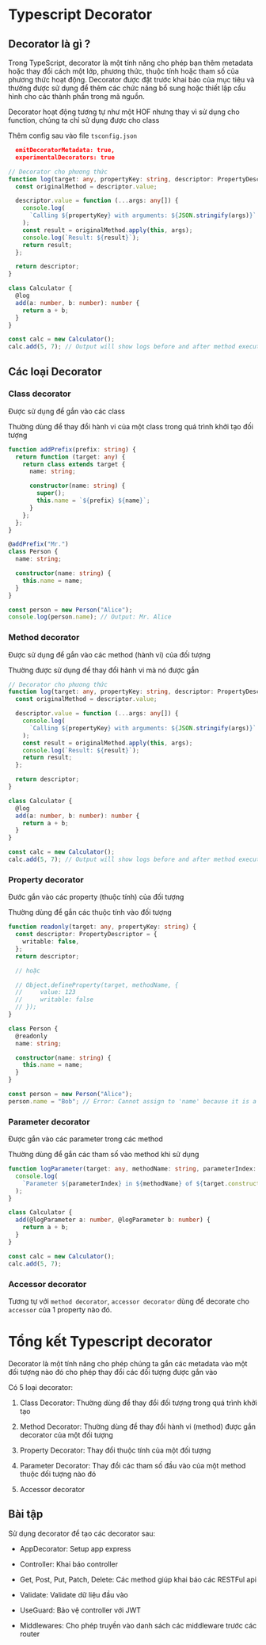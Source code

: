 # Typescript Decorator

## Decorator là gì ?

Trong TypeScript, decorator là một tính năng cho phép bạn thêm metadata hoặc thay đổi cách một lớp, phương thức, thuộc tính hoặc tham số của phương thức hoạt động. Decorator được đặt trước khai báo của mục tiêu và thường được sử dụng để thêm các chức năng bổ sung hoặc thiết lập cấu hình cho các thành phần trong mã nguồn.

Decorator hoạt động tương tự như một HOF nhưng thay vì sử dụng cho function, chúng ta chỉ sử dụng được cho class

Thêm config sau vào file `tsconfig.json`

```json
  emitDecoratorMetadata: true,
  experimentalDecorators: true
```

```typescript
// Decorator cho phương thức
function log(target: any, propertyKey: string, descriptor: PropertyDescriptor) {
  const originalMethod = descriptor.value;

  descriptor.value = function (...args: any[]) {
    console.log(
      `Calling ${propertyKey} with arguments: ${JSON.stringify(args)}`
    );
    const result = originalMethod.apply(this, args);
    console.log(`Result: ${result}`);
    return result;
  };

  return descriptor;
}

class Calculator {
  @log
  add(a: number, b: number): number {
    return a + b;
  }
}

const calc = new Calculator();
calc.add(5, 7); // Output will show logs before and after method execution
```

## Các loại Decorator

### Class decorator

Được sử dụng để gắn vào các class

Thường dùng để thay đổi hành vi của một class trong quá trình khởi tạo đối tượng

```typescript
function addPrefix(prefix: string) {
  return function (target: any) {
    return class extends target {
      name: string;

      constructor(name: string) {
        super();
        this.name = `${prefix} ${name}`;
      }
    };
  };
}

@addPrefix("Mr.")
class Person {
  name: string;

  constructor(name: string) {
    this.name = name;
  }
}

const person = new Person("Alice");
console.log(person.name); // Output: Mr. Alice
```

### Method decorator

Được sử dụng để gắn vào các method (hành vi) của đối tượng

Thường được sử dụng để thay đổi hành vi mà nó được gắn

```typescript
// Decorator cho phương thức
function log(target: any, propertyKey: string, descriptor: PropertyDescriptor) {
  const originalMethod = descriptor.value;

  descriptor.value = function (...args: any[]) {
    console.log(
      `Calling ${propertyKey} with arguments: ${JSON.stringify(args)}`
    );
    const result = originalMethod.apply(this, args);
    console.log(`Result: ${result}`);
    return result;
  };

  return descriptor;
}

class Calculator {
  @log
  add(a: number, b: number): number {
    return a + b;
  }
}

const calc = new Calculator();
calc.add(5, 7); // Output will show logs before and after method execution
```

### Property decorator

Đước gắn vào các property (thuộc tính) của đối tượng

Thường dùng để gắn các thuộc tính vào đối tượng

```typescript
function readonly(target: any, propertyKey: string) {
  const descriptor: PropertyDescriptor = {
    writable: false,
  };
  return descriptor;

  // hoặc

  // Object.defineProperty(target, methodName, {
  //     value: 123
  //     writable: false
  // });
}

class Person {
  @readonly
  name: string;

  constructor(name: string) {
    this.name = name;
  }
}

const person = new Person("Alice");
person.name = "Bob"; // Error: Cannot assign to 'name' because it is a read-only property.
```

### Parameter decorator

Được gắn vào các parameter trong các method

Thường dùng để gắn các tham số vào method khi sử dụng

```typescript
function logParameter(target: any, methodName: string, parameterIndex: number) {
  console.log(
    `Parameter ${parameterIndex} in ${methodName} of ${target.constructor.name}`
  );
}

class Calculator {
  add(@logParameter a: number, @logParameter b: number) {
    return a + b;
  }
}

const calc = new Calculator();
calc.add(5, 7);
```

### Accessor decorator

Tương tự với `method decorator`, `accessor decorator` dùng để decorate cho `accessor` của 1 property nào đó.

# Tổng kết Typescript decorator

Decorator là một tính năng cho phép chúng ta gắn các metadata vào một đối tượng nào đó cho phép thay đổi các đối tượng được gắn vào

Có 5 loại decorator:

1. Class Decorator: Thường dùng để thay đổi đối tượng trong quá trình khởi tạo

2. Method Decorator: Thường dùng để thay đổi hành vi (method) được gắn decorator của một đối tượng

3. Property Decorator: Thay đổi thuộc tính của một đối tượng

4. Parameter Decorator: Thay đổi các tham số đầu vào của một method thuộc đối tượng nào đó

5. Accessor decorator

## Bài tập

Sử dụng decorator để tạo các decorator sau:

- AppDecorator: Setup app express

- Controller: Khai báo controller

- Get, Post, Put, Patch, Delete: Các method giúp khai báo các RESTFul api

- Validate: Validate dữ liệu đầu vào

- UseGuard: Bảo vệ controller với JWT

- Middlewares: Cho phép truyền vào danh sách các middleware trước các router
